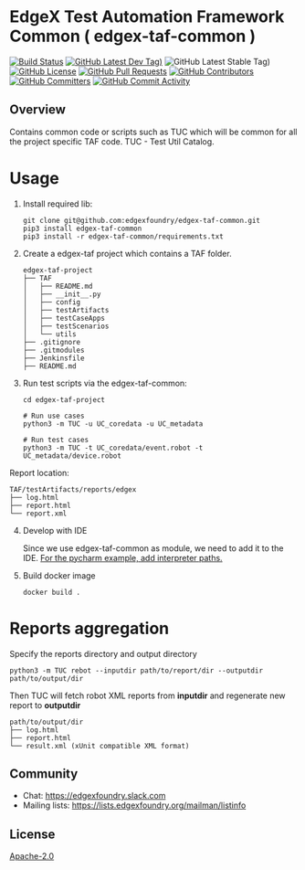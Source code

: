 <!--

 Copyright (C) 2019 Intel Corporation
 Copyright (C) 2019 IOTech Ltd
 SPDX-License-Identifier: Apache-2.0

-->

# EdgeX Test Automation Framework Common ( edgex-taf-common )
[![Build Status](https://jenkins.edgexfoundry.org/view/EdgeX%20Foundry%20Project/job/edgexfoundry/job/edgex-taf-common/job/main/badge/icon)](https://jenkins.edgexfoundry.org/view/EdgeX%20Foundry%20Project/job/edgexfoundry/job/edgex-taf-common/job/main/) [![GitHub Latest Dev Tag)](https://img.shields.io/github/v/tag/edgexfoundry/edgex-taf-common?include_prereleases&sort=semver&label=latest-dev)](https://github.com/edgexfoundry/edgex-taf-common/tags) ![GitHub Latest Stable Tag)](https://img.shields.io/github/v/tag/edgexfoundry/edgex-taf-common?sort=semver&label=latest-stable) [![GitHub License](https://img.shields.io/github/license/edgexfoundry/edgex-taf-common)](https://choosealicense.com/licenses/apache-2.0/) [![GitHub Pull Requests](https://img.shields.io/github/issues-pr-raw/edgexfoundry/edgex-taf-common)](https://github.com/edgexfoundry/edgex-taf-common/pulls) [![GitHub Contributors](https://img.shields.io/github/contributors/edgexfoundry/edgex-taf-common)](https://github.com/edgexfoundry/edgex-taf-common/contributors) [![GitHub Committers](https://img.shields.io/badge/team-committers-green)](https://github.com/orgs/edgexfoundry/teams/edgex-taf-committers/members) [![GitHub Commit Activity](https://img.shields.io/github/commit-activity/m/edgexfoundry/edgex-taf-common)](https://github.com/edgexfoundry/edgex-taf-common/commits)

## Overview
Contains common code or scripts such as TUC which will be common for all the project specific TAF code.
TUC - Test Util Catalog.

# Usage

1. Install required lib:
    ```shell script
    git clone git@github.com:edgexfoundry/edgex-taf-common.git
    pip3 install edgex-taf-common
    pip3 install -r edgex-taf-common/requirements.txt
    ```

2. Create a edgex-taf project which contains a TAF folder.

    ```
    edgex-taf-project
    ├── TAF
    │   ├── README.md
    │   ├── __init__.py
    │   ├── config
    │   ├── testArtifacts
    │   ├── testCaseApps
    │   ├── testScenarios
    │   └── utils
    ├── .gitignore
    ├── .gitmodules
    ├── Jenkinsfile
    ├── README.md
    ```
   
3. Run test scripts via the edgex-taf-common:
    ```shell script
    cd edgex-taf-project
   
    # Run use cases
    python3 -m TUC -u UC_coredata -u UC_metadata
    
    # Run test cases
    python3 -m TUC -t UC_coredata/event.robot -t UC_metadata/device.robot
    ```

Report location:
```
TAF/testArtifacts/reports/edgex
├── log.html
├── report.html
└── report.xml
```
   
4. Develop with IDE

   Since we use edgex-taf-common as module, we need to add it to the IDE. [For the pycharm example, add interpreter paths.](https://www.jetbrains.com/help/pycharm/installing-uninstalling-and-reloading-interpreter-paths.html)

5. Build docker image
    ```shell script
    docker build .
    ```

# Reports aggregation
Specify the reports directory and output directory

`python3 -m TUC rebot --inputdir path/to/report/dir --outputdir path/to/output/dir` 

Then TUC will fetch robot XML reports from **inputdir** and regenerate new report to **outputdir**
```
path/to/output/dir
├── log.html
├── report.html
└── result.xml (xUnit compatible XML format)
```

## Community
- Chat: https://edgexfoundry.slack.com
- Mailing lists: https://lists.edgexfoundry.org/mailman/listinfo

## License
[Apache-2.0](LICENSE)
